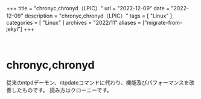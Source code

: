 +++
title = "chronyc,chronyd（LPIC）"
url = "2022-12-09"
date = "2022-12-09"
description = "chronyc,chronyd（LPIC）"
tags = [
  "Linux"
]
categories = [
  "Linux"
]
archives = "2022/11"
aliases = ["migrate-from-jekyl"]
+++

<br>

# chronyc,chronyd

従来のntpdデーモン、ntpdateコマンドに代わり、機能及びパフォーマンスを改善したものです。
読み方はクローニーです。

